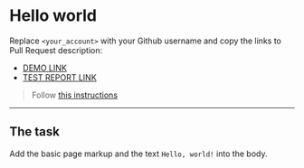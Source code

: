 # Hello world
Replace `<your_account>` with your Github username and copy the links to Pull Request description:
- [DEMO LINK](https://metinbicaksiz.github.io/layout_hello-world/)
- [TEST REPORT LINK](https://metinbicaksiz.github.io/layout_hello-world/report/html_report/)

> Follow [this instructions](https://mate-academy.github.io/layout_task-guideline/#how-to-solve-the-layout-tasks-on-github)
___

## The task
Add the basic page markup and the text `Hello, world!` into the body.

